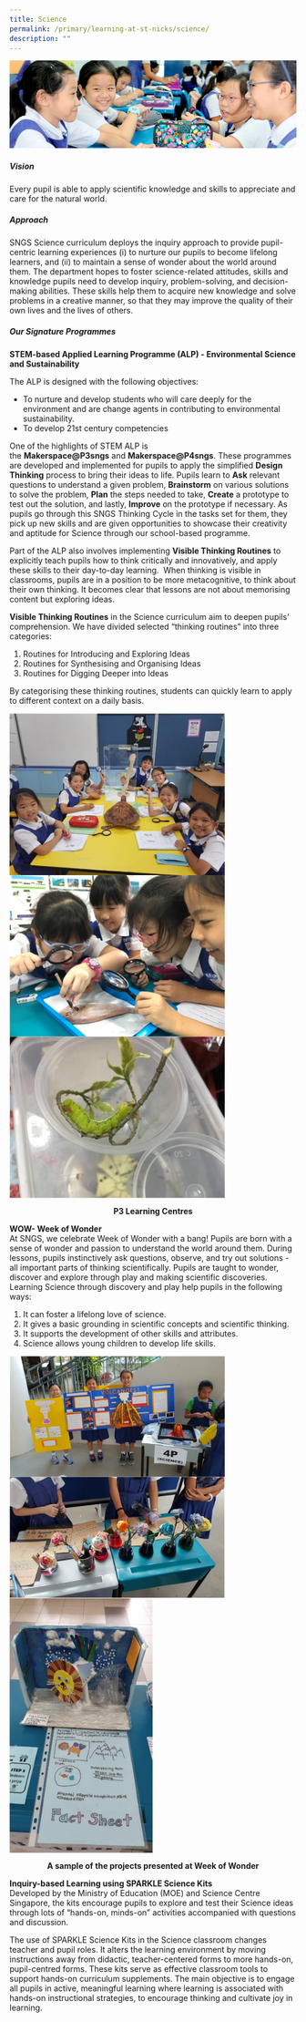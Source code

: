 ```yaml
---
title: Science
permalink: /primary/learning-at-st-nicks/science/
description: ""
---
```

![](/images/01%20Banner%20Photos/learning-at-stnicks.jpg)

##### **Vision**
  
Every pupil is able to apply scientific knowledge and skills to appreciate and care for the natural world.  

##### **Approach**
  
SNGS Science curriculum deploys the inquiry approach to provide pupil-centric learning experiences (i) to nurture our pupils to become lifelong learners, and (ii) to maintain a sense of wonder about the world around them. The department hopes to foster science-related attitudes, skills and knowledge pupils need to develop inquiry, problem-solving, and decision-making abilities. These skills help them to acquire new knowledge and solve problems in a creative manner, so that they may improve the quality of their own lives and the lives of others.

##### **Our Signature Programmes**
  
**STEM-based Applied Learning Programme (ALP) - Environmental Science and Sustainability**  

The ALP is designed with the following objectives:  

* To nurture and develop students who will care deeply for the environment and are change agents in contributing to environmental sustainability.
* To develop 21st century competencies

One of the highlights of STEM ALP is the **Makerspace@P3sngs** and **Makerspace@P4sngs**. These programmes are developed and implemented for pupils to apply the simplified **Design Thinking** process to bring their ideas to life. Pupils learn to **Ask** relevant questions to understand a given problem, **Brainstorm** on various solutions to solve the problem, **Plan** the steps needed to take, **Create** a prototype to test out the solution, and lastly, **Improve** on the prototype if necessary. As pupils go through this SNGS Thinking Cycle in the tasks set for them, they pick up new skills and are given opportunities to showcase their creativity and aptitude for Science through our school-based programme.   

Part of the ALP also involves implementing **Visible Thinking Routines** to explicitly teach pupils how to think critically and innovatively, and apply these skills to their day-to-day learning.  When thinking is visible in classrooms, pupils are in a position to be more metacognitive, to think about their own thinking. It becomes clear that lessons are not about memorising content but exploring ideas. 

**Visible Thinking Routines** in the Science curriculum aim to deepen pupils’ comprehension. We have divided selected “thinking routines” into three categories:  

 1. Routines for Introducing and Exploring Ideas
 2. Routines for Synthesising and Organising Ideas
 3. Routines for Digging Deeper into Ideas

By categorising these thinking routines, students can quickly learn to apply to different context on a daily basis.

<img src="/images/02%20Learning%20@%20St%20Nicks/03%20Science/P3%20Learning%20Centres%20Picture%201.jpg" style= "width: 75%" align = "center"><br> 
<img src="/images/02%20Learning%20@%20St%20Nicks/03%20Science/P3%20Learning%20Centres%20Picture%202.jpg" style= "width: 75%" align = "center"><br>
<img src="/images/02%20Learning%20@%20St%20Nicks/03%20Science/P3%20Learning%20Centres%20Picture%203.jpg" style= "width: 75%" align = "center"><br>
<div style="text-align:center"><b>P3 Learning Centres</b></div>
  

**WOW- Week of Wonder**  
At SNGS, we celebrate Week of Wonder with a bang! Pupils are born with a sense of wonder and passion to understand the world around them. During lessons, pupils instinctively ask questions, observe, and try out solutions - all important parts of thinking scientifically. Pupils are taught to wonder, discover and explore through play and making scientific discoveries. Learning Science through discovery and play help pupils in the following ways:  

1. It can foster a lifelong love of science.
2. It gives a basic grounding in scientific concepts and scientific thinking.
3. It supports the development of other skills and attributes.
4. Science allows young children to develop life skills.

<img src="/images/02%20Learning%20@%20St%20Nicks/03%20Science/WOW%20Picture%201.jpg" style= "width: 75%" align = "center"><br>
<img src="/images/02%20Learning%20@%20St%20Nicks/03%20Science/WOW%20Picture%202.jpg" style= "width: 75%" align = "center"><br> 
<img src="/images/02%20Learning%20@%20St%20Nicks/03%20Science/WOW%20Picture%203.jpg" style= "width: 50%" align = "center"><br> 
<div style="text-align:center"><b>A sample of the projects presented at Week of Wonder</b></div>

**Inquiry-based Learning using SPARKLE Science Kits**  
Developed by the Ministry of Education (MOE) and Science Centre Singapore, the kits encourage pupils to explore and test their Science ideas through lots of “hands-on, minds-on” activities accompanied with questions and discussion.  

The use of SPARKLE Science Kits in the Science classroom changes teacher and pupil roles. It alters the learning environment by moving instructions away from didactic, teacher-centered forms to more hands-on, pupil-centred forms. These kits serve as effective classroom tools to support hands-on curriculum supplements. The main objective is to engage all pupils in active, meaningful learning where learning is associated with hands-on instructional strategies, to encourage thinking and cultivate joy in learning.